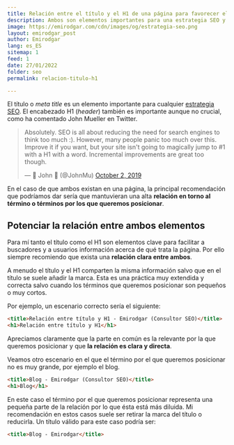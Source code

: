 ```yaml
---
title: Relación entre el título y el H1 de una página para favorecer el SEO
description: Ambos son elementos importantes para una estrategia SEO y deben mantener una relación
image: https://emirodgar.com/cdn/images/og/estrategia-seo.png
layout: emirodgar_post
author: Emirodgar
lang: es_ES
sitemap: 1
feed: 1
date: 27/01/2022
folder: seo
permalink: relacion-titulo-h1

--- 
```


El título o *meta title* es un elemento importante para cualquier [estrategia SEO](https://emirodgar.com/estrategia-seo). El encabezado H1 (*header*) también es importante aunque no crucial, como ha comentado John Mueller en Twitter.

<blockquote class="twitter-tweet"><p lang="en" dir="ltr">Absolutely. SEO is all about reducing the need for search engines to think too much :). However, many people panic too much over this. Improve it if you want, but your site isn&#39;t going to magically jump to #1 with a H1 with a word. Incremental improvements are great too though.</p>&mdash; 🍌 John 🍌 (@JohnMu) <a href="https://twitter.com/JohnMu/status/1179287675653820416?ref_src=twsrc%5Etfw">October 2, 2019</a></blockquote> <script async src="https://platform.twitter.com/widgets.js" charset="utf-8"></script>

En el caso de que ambos existan en una página, la principal recomendación que podríamos dar sería que mantuvieran una alta **relación en torno al término o términos por los que queremos posicionar**.

## Potenciar la relación entre ambos elementos

Para mí tanto el título como el H1 son elementos clave para facilitar a buscadores y a usuarios información acerca de qué trata la página. Por ello siempre recomiendo que exista una **relación clara entre ambos**.

A menudo el título y el H1 comparten la misma información salvo que en el título se suele añadir la marca. Esta es una práctica muy extendida y correcta salvo cuando los términos que queremos posicionar son pequeños o muy cortos.

Por ejemplo, un escenario correcto sería el siguiente:

```html
<title>Relación entre título y H1 - Emirodgar (Consultor SEO)</title>
<h1>Relación entre título y H1</h1>
```

Apreciamos claramente que la parte en común es la relevante por la que queremos posicionar y que **la relación es clara y directa**.

Veamos otro escenario en el que el término por el que queremos posicionar no es muy grande, por ejemplo el blog.

```html
<title>Blog - Emirodgar (Consultor SEO)</title>
<h1>Blog</h1>
```

En este caso el término por el que queremos posicionar representa una pequeña parte de la relación por lo que ésta está más diluida. Mi recomendación en estos casos suele ser retirar la marca del título o reducirla. Un título válido para este caso podría ser:

```html
<title>Blog - Emirodgar</title>
```


<!--stackedit_data:
eyJoaXN0b3J5IjpbLTE3NzYzMTczOTUsMTgyMzIzNjIwNCwtMT
Y5NDg5MzkxMiwtOTI3NDkwMzM5LC0xMTA3NjIzNTU5LDE4MDI4
ODA4MjRdfQ==
-->
